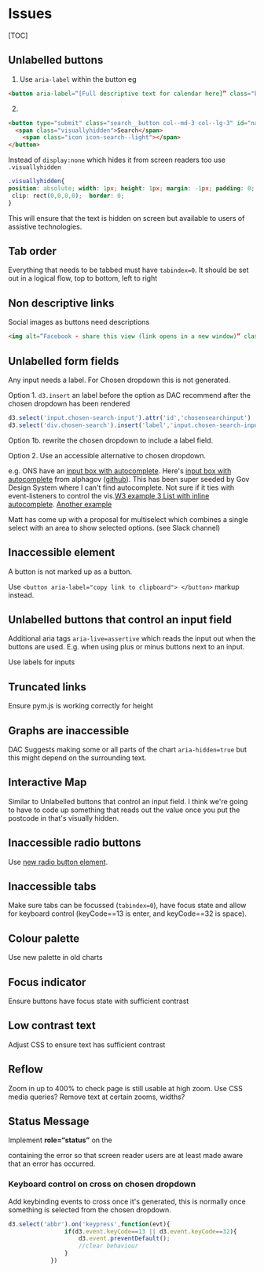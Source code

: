 # Issues


[TOC]

## Unlabelled buttons

1. Use `aria-label` within the button eg

```html
<button aria-label=“[Full descriptive text for calendar here]” class="btn btn--narrow btn--small datepicker__icon" id="js-start-date" type="button"><span class="icon icon-calendar--dark-small"></span></button>

```
2.
```html
<button type="submit" class="search__button col--md-3 col--lg-3" id="nav-search- submit">
  <span class="visuallyhidden">Search</span>
 	<span class="icon icon-search--light"></span>
</button>

```
Instead of `display:none` which hides it from screen readers too use `.visuallyhidden`
```css
.visuallyhidden{
position: absolute; width: 1px; height: 1px; margin: -1px; padding: 0; overflow: hidden;
 clip: rect(0,0,0,0);  border: 0;
}
```
This will ensure that the text is hidden on screen but available to users of assistive technologies.

## Tab order

Everything that needs to be tabbed must have `tabindex=0`. It should be set out in a logical flow, top to bottom, left to right

## Non descriptive links

Social images as buttons need descriptions

```html
<img alt=“Facebook - share this view (link opens in a new window)” class="socialicon" style="width: 30px; height: 30px;" src="images/facebook.svg">

```

## Unlabelled form fields
Any input needs a label. For Chosen dropdown this is not generated.

Option 1. `d3.insert` an label before the option as DAC recommend after the chosen dropdown has been rendered

```javascript
d3.select('input.chosen-search-input').attr('id','chosensearchinput')
d3.select('div.chosen-search').insert('label','input.chosen-search-input').attr('class','visuallyhidden').attr('for','chosensearchinput').html("Type to select an area")
```

Option 1b. rewrite the chosen dropdown to include a label field.

Option 2. Use an accessible alternative to chosen dropdown.  

e.g. ONS have an [input box with autocomplete](https://ons-design-system.netlify.app/components/autosuggest/). Here's [input box with autocomplete](https://alphagov.github.io/accessible-autocomplete/examples/form-single.html) from alphagov ([github](https://github.com/alphagov/accessible-autocomplete)).  This has been super seeded by Gov Design System where I can't find autocomplete. Not sure if it ties with event-listeners to control the vis.[W3 example 3 List with inline autocomplete](https://www.w3.org/TR/wai-aria-practices-1.1/examples/combobox/aria1.1pattern/listbox-combo.html). [Another example](https://adamsilver.io/articles/building-an-accessible-autocomplete-control/)

Matt has come up with a proposal for multiselect which combines a single select with an area to show selected options. (see Slack channel)

## Inaccessible element

A button is not marked up as a button.

Use `<button aria-label="copy link to clipboard"> </button>` markup instead.

## Unlabelled buttons that control an input field

Additional aria tags `aria-live=assertive` which reads the input out when the buttons are used. E.g. when using plus or minus buttons next to an input. 

Use labels for inputs

## Truncated links

Ensure pym.js is working correctly for height

## Graphs are inaccessible

DAC Suggests making some or all parts of the chart `aria-hidden=true` but this might depend on the surrounding text.

## Interactive Map
Similar to Unlabelled buttons that control an input field. I think we're going to have to code up something that reads out the value once you put the postcode in that's visually hidden.

## Inaccessible radio buttons
Use [new radio button element](https://onsvisual.github.io/accessibility/radio-button-group.html).

## Inaccessible tabs
Make sure tabs can be focussed (`tabindex=0`), have focus state and allow for keyboard control (keyCode==13 is enter, and keyCode==32 is space).

## Colour palette
Use new palette in old charts

## Focus indicator
Ensure buttons have focus state with sufficient contrast

## Low contrast text
Adjust CSS to ensure text has sufficient contrast

## Reflow
Zoom in up to 400% to check page is still usable at high zoom. Use CSS media queries? Remove text at certain zooms, widths?

## Status Message
Implement **role=“status”** on the <div> containing the error so that screen reader users are at least made aware that an error has occurred.

### Keyboard control on cross on chosen dropdown

Add keybinding events to cross once it's generated, this is normally once something is selected from the chosen dropdown.

```javascript
d3.select('abbr').on('keypress',function(evt){
				if(d3.event.keyCode==13 || d3.event.keyCode==32){
					d3.event.preventDefault();
					//clear behaviour
				}
			})
```

